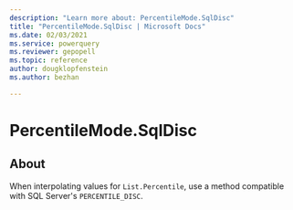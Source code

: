 ```yaml
---
description: "Learn more about: PercentileMode.SqlDisc"
title: "PercentileMode.SqlDisc | Microsoft Docs"
ms.date: 02/03/2021
ms.service: powerquery
ms.reviewer: gepopell
ms.topic: reference
author: dougklopfenstein
ms.author: bezhan

---
```

# PercentileMode.SqlDisc

## About
When interpolating values for `List.Percentile`, use a method compatible with SQL Server's `PERCENTILE_DISC`.
